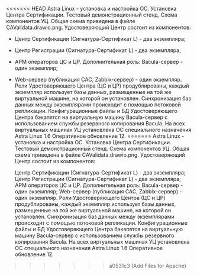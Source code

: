 <<<<<<< HEAD
Astra Linux - установка и настройка ОС. Установка Центра Сертификации. Тестовый демонстрационный стенд.
Схема компонентов УЦ. Общая схема приведена в файле CAValidata.drawio.png. 
Удостоверяющий Центр состоит из компонентов:
 - Центр Сертификации (Сигнатура-Сертификат L) - два экземпляра;
 - Центр Регистрации (Сигнатура-Сертификат L) - два экземпляра;
 - АРМ операторов ЦС и ЦР. Дополнительная роль: Bacula-сервер - один экземпляр;
 - Web-сервер (публикация САС, Zabbix-сервер) - один экземпляр.
Роли Удостоверяющего Центра (ЦС и ЦР) продублированы, каждый экземпляр использует базы данных, размещенные на той же виртуальной машине, на которой он установлен.
Синхронизация баз данных между экземплярами происходит с помощью потоковой репликации.
Конфигурационные файлы и БД Удостоверяющего Центра бэкапятся на виртуальную машину Bacula-сервер с использованием службы резервного копирования Bacula.
На всех виртуальных машинах УЦ установлена ОС специального назначения Astra Linux 1.6 Оперативное обновление 12.
=======
Astra Linux - установка и настройка ОС. 
Установка Центра Сертификации. Тестовый демонстрационный стенд. Схема компонентов УЦ. 
Общая схема приведена в файле CAValidata.drawio.png. Удостоверяющий Центр состоит из компонентов:

    Центр Сертификации (Сигнатура-Сертификат L) - два экземпляра;
    Центр Регистрации (Сигнатура-Сертификат L) - два экземпляра;
    АРМ операторов ЦС и ЦР. Дополнительная роль: Bacula-сервер - один экземпляр;
    Web-сервер (публикация САС, Zabbix-сервер) - один экземпляр. Роли Удостоверяющего Центра (ЦС и ЦР) продублированы, каждый экземпляр использует базы данных, размещенные на той же виртуальной машине, на которой он установлен. Синхронизация баз данных между экземплярами происходит с помощью потоковой репликации. Конфигурационные файлы и БД Удостоверяющего Центра бэкапятся на виртуальную машину Bacula-сервер с использованием службы резервного копирования Bacula. На всех виртуальных машинах УЦ установлена ОС специального назначения Astra Linux 1.6 Оперативное обновление 12.
>>>>>>> a0531c3 (Add Files for Apache)
